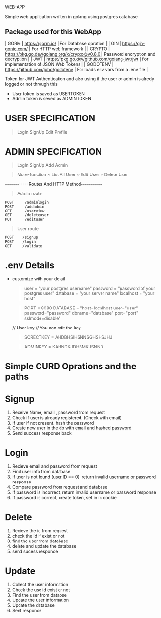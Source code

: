 
WEB-APP
 
Simple web application written in golang using postgres database

Package used for this WebApp
-----------------------------------------------------------------------------------------------------
| GORM     | https://gorm.io/                              | For Database opration                  |
| GIN      | https://gin-gonic.com/                        | For HTTP web framework                 |
| CRYPTO   | https://pkg.go.dev/golang.org/x/crypto@v0.8.0 | Password encryption and decryption     | 
| JWT      | https://pkg.go.dev/github.com/golang-jwt/jwt  | For implementation of JSON Web Tokens  |
| GODOTENV | https://github.com/joho/godotenv              | For loads env vars from a .env file    |


Token for JWT Authentication
and also using if the user or admin is 
alredy logged or not through this

* User token is saved as USERTOKEN
* Admin token is seved as ADMINTOKEN

# USER SPECIFICATION

> LogIn
> SignUp
> Edit Profile

# ADMIN SPECIFICATION

> LogIn
> SignUp
> Add Admin

> More-function
    ~ List All User
    ~ Edit User
    ~ Delete User


------------Routes And HTTP Method-----------

> Admin route

    POST     /adminlogin
	POST     /addadmin
	GET      /userview
	GET      /deleteuser
	PUT      /edituser

> User route

	POST    /signup
	POST    /login
	GET     /validate


# .env Details

* customize with your detail
    > user      = "your postgres username"
    > password  = "password of your postgres user"
    > database  = "your server name"
    > localhost = "your host"

    > PORT      = 8080
    > DATABASE  = "host=localhost user="user" password="password" dbname="database" port="port"             sslmode=disable"

    // User key
    // You can edit the key

    > SCRECTKEY = AHDBHSIHSNNSGHSHSJHJ
    
    > ADMINKEY  = KAHNDKJDHBMKJSNND


# Simple CURD Oprations and the paths

# Signup 

1. Receive Name, email , password from request
2. Check if user is already registered. (Check with email)
3. If user if not present, hash the password
4. Create new user in the db with email and hashed password
5. Send success response back

# Login

1. Recieve email and password from request
2. Find user info from database
3. If user is not found (user.ID == 0), return invalid username or password response
4. Compare password from request and database
5. If password is incorrect, return invalid username or password response
6. If password is correct, create token, set in in cookie

# Delete

1. Recieve the id from request
2. check the id if exist or not
3. find the user from database
4. delete and update the database
5. send sucess responce

# Update

1. Collect the user information
2. Check the use id exist or not
3. Find the user from databse
4. Update the user information
5. Update the database 
6. Sent responce
